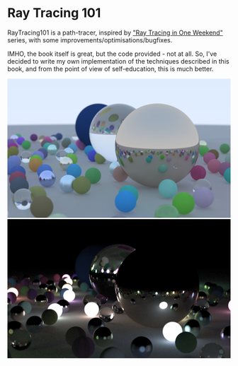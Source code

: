 # Ray Tracing 101

RayTracing101 is a path-tracer, inspired by ["Ray Tracing in One Weekend"](https://raytracing.github.io/books/RayTracingInOneWeekend.html) series, with some improvements/optimisations/bugfixes.

IMHO, the book itself is great, but the code provided - not at all.
So, I've decided to write my own implementation of the techniques described in this book, and from the point of view of self-education, this is much better.

![RayTracing101_sample_output](rt101_1920x1200_256samples.jpg)
![RayTracing101_sample_output_1](rt101_1920x1200_256samples_1.jpg)
